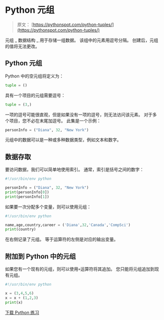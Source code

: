 # Python 元组

> 原文： [https://pythonspot.com/python-tuples/](https://pythonspot.com/python-tuples/)

元组 _ 数据结构 _ 用于存储一组数据。 该组中的元素用逗号分隔。 创建后，元组的值将无法更改。

## Python 元组

Python 中的空元组将定义为：

```py
tuple = ()

```

具有一个项目的元组需要逗号：

```py
tuple = (3,)

```

一项的逗号可能很直观，但是如果没有一项的逗号，则无法访问该元素。 对于多个项目，您不必在末尾加逗号。 此集是一个示例：

```py
personInfo = ("Diana", 32, "New York")

```

元组中的数据可以是一种或多种数据类型，例如文本和数字。

## 数据存取

要访问数据，我们可以简单地使用索引。 通常，索引是括号之间的数字：

```py
#!/usr/bin/env python

personInfo = ("Diana", 32, "New York")
print(personInfo[0])
print(personInfo[1])

```

如果要一次分配多个变量，则可以使用元组：

```py
#!/usr/bin/env python

name,age,country,career = ('Diana',32,'Canada','CompSci')
print(country)

```

在右侧记录了元组。 等于运算符的左侧是对应的输出变量。

## 附加到 Python 中的元组

如果您有一个现有的元组，则可以使用`+`运算符将其追加。 您只能将元组追加到现有元组。

```py
#!/usr/bin/env python

x = (3,4,5,6)
x = x + (1,2,3)
print(x)

```

[下载 Python 练习](https://pythonspot.com/download-python-exercises/)
